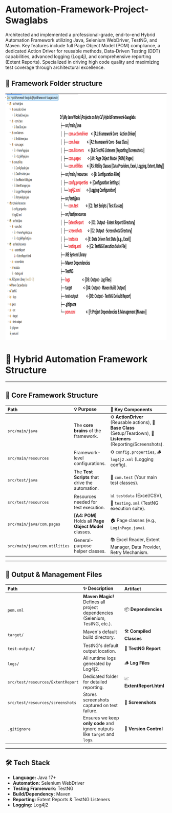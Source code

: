 # Automation-Framework-Project-Swaglabs
Architected and implemented a professional-grade, end-to-end Hybrid Automation Framework utilizing Java, Selenium WebDriver, TestNG, and Maven. Key features include full Page Object Model (POM) compliance, a dedicated Action Driver for reusable methods, Data-Driven Testing (DDT) capabilities, advanced logging (Log4j), and comprehensive reporting (Extent Reports). Specialized in driving high code quality and maximizing test coverage through architectural excellence.

## 📁 Framework Folder structure

<img width="1845" height="769" alt="image" src=https://raw.githubusercontent.com/arunqadns/arundev-t-vijayan/9384edd47bbdd9dc6e21c88bdeb8c9fedc37526e/assets/folderstructureproject.png />

# 🚀 Hybrid Automation Framework Structure



---

## 🎯 Core Framework Structure

| Path | 💡 Purpose | 🔑 Key Components |
| :--- | :--- | :--- |
| `src/main/java` | The **core brains** of the framework. | ⚙️ **ActionDriver** (Reusable actions), 🧱 **Base Class** (Setup/Teardown), 📝 **Listeners** (Reporting/Screenshots). |
| `src/main/resources` | Framework-level configurations. | ⚙️ `config.properties`, 🪵 `log4j2.xml` (Logging config). |
| `src/test/java` | The **Test Scripts** that drive the automation. | 🧪 `com.test` (Your main test classes). |
| `src/test/resources` | Resources needed for test execution. | 📊 `testdata` (Excel/CSV), 📝 `testing.xml` (TestNG execution suite). |
| `src/main/java/com.pages` | **[A4: POM]** Holds all **Page Object Model** classes. | 🏠 Page classes (e.g., `LoginPage.java`). |
| `src/main/java/com.utilities` | General-purpose helper classes. | 📚 Excel Reader, Extent Manager, Data Provider, Retry Mechanism. |

---

## 📁 Output & Management Files

| Path | ✨ Description | Artifact |
| :--- | :--- | :--- |
| `pom.xml` | **Maven Magic!** Defines all project dependencies (Selenium, TestNG, etc.). | 📦 **Dependencies** |
| `target/` | Maven's default build directory. | 🛠️ **Compiled Classes** |
| `test-output/` | TestNG's default output location. | 📃 **TestNG Report** |
| `logs/` | All runtime logs generated by Log4j2. | 🪵 **Log Files** |
| `src/test/resources/ExtentReport` | Dedicated folder for detailed reporting. | 📈 **ExtentReport.html** |
| `src/test/resources/screenshots` | Stores screenshots captured on test failure. | 📸 **Screenshots** |
| `.gitignore` | Ensures we keep **only code** and ignore outputs like `target` and `logs`. | 🚫 **Version Control** |

---

## 🛠️ Tech Stack

* **Language:** Java 17+
* **Automation:** Selenium WebDriver
* **Testing Framework:** TestNG
* **Build/Dependency:** Maven
* **Reporting:** Extent Reports & TestNG Listeners
* **Logging:** Log4j2
